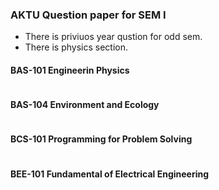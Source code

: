 ### AKTU Question paper for SEM I
- There is priviuos year qustion for odd sem.
- There is physics section.

#### BAS-101 Engineerin Physics
<img src=""/>

#### BAS-104 Environment and Ecology
<img src=""/>

#### BCS-101 Programming for Problem Solving
<img src=""/>

#### BEE-101 Fundamental of Electrical Engineering
<img src=""/>